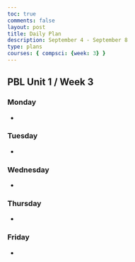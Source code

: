 ```yaml
---
toc: true
comments: false
layout: post
title: Daily Plan 
description: September 4 - September 8
type: plans
courses: { compsci: {week: 3} }
---
```


## PBL Unit 1 / Week 3

### Monday
- 

### Tuesday
- 

### Wednesday
- 

### Thursday
- 

### Friday
- 